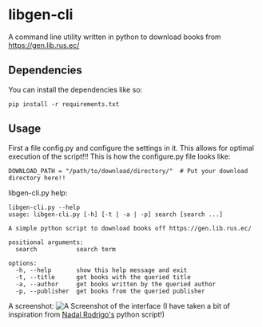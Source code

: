 # libgen-cli

A command line utility written in python to download books from https://gen.lib.rus.ec/

## Dependencies
You can install the dependencies like so:
```
pip install -r requirements.txt
```
## Usage
First a file config.py and configure the settings in it. This allows for optimal execution of the script!!! This is how the configure.py file looks like: 
```
DOWNLOAD_PATH = "/path/to/download/directory/"  # Put your download directory here!!
```
libgen-cli.py help:
```
libgen-cli.py --help
usage: libgen-cli.py [-h] [-t | -a | -p] search [search ...]        

A simple python script to download books off https://gen.lib.rus.ec/

positional arguments:
  search           search term

options:
  -h, --help       show this help message and exit
  -t, --title      get books with the queried title
  -a, --author     get books written by the queried author
  -p, --publisher  get books from the queried publisher
```
A screenshot:
![A Screenshot of the interface](https://i.imgur.com/nWTXCZh.png)
(I have taken a bit of inspiration from <a href="https://github.com/NadalVRoMa/PyLibGen">Nadal Rodrigo's</a> python script!)
